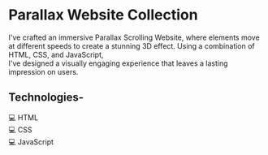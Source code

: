 # Parallax Website Collection

I've crafted an immersive Parallax Scrolling Website, where elements move at different speeds to create a stunning 3D effect. Using a combination of HTML, CSS, and JavaScript,<br>
I've designed a visually engaging experience that leaves a lasting impression on users.

## Technologies-

💻 HTML <br>
💻 CSS  <br>
💻 JavaScript
